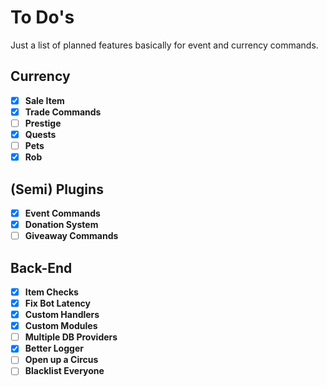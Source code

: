 # To Do's

Just a list of planned features basically for event and currency commands.

## Currency

- [x] **Sale Item**
- [x] **Trade Commands**
- [ ] **Prestige**
- [x] **Quests**
- [ ] **Pets**
- [x] **Rob**

## (Semi) Plugins

- [x] **Event Commands**
- [x] **Donation System**
- [ ] **Giveaway Commands**

## Back-End

- [x] **Item Checks**
- [x] **Fix Bot Latency**
- [x] **Custom Handlers**
- [x] **Custom Modules**
- [ ] **Multiple DB Providers**
- [x] **Better Logger**
- [ ] **Open up a Circus**
- [ ] **Blacklist Everyone**
